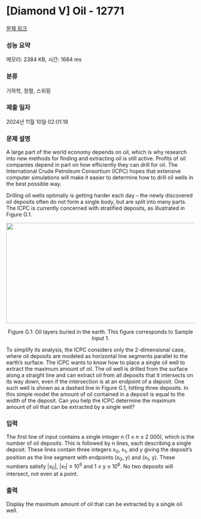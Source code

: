 # [Diamond V] Oil - 12771 

[문제 링크](https://www.acmicpc.net/problem/12771) 

### 성능 요약

메모리: 2384 KB, 시간: 1684 ms

### 분류

기하학, 정렬, 스위핑

### 제출 일자

2024년 11월 10일 02:01:18

### 문제 설명

<p>A large part of the world economy depends on oil, which is why research into new methods for finding and extracting oil is still active. Profits of oil companies depend in part on how efficiently they can drill for oil. The International Crude Petroleum Consortium (ICPC) hopes that extensive computer simulations will make it easier to determine how to drill oil wells in the best possible way.</p>

<p>Drilling oil wells optimally is getting harder each day – the newly discovered oil deposits often do not form a single body, but are split into many parts. The ICPC is currently concerned with stratified deposits, as illustrated in Figure G.1.</p>

<p style="text-align: center;"><img alt="" src="https://onlinejudgeimages.s3-ap-northeast-1.amazonaws.com/problem/12771/1.png" style="height:269px; width:547px"></p>

<p style="text-align: center;">Figure G.1: Oil layers buried in the earth. This figure corresponds to Sample Input 1.</p>

<p>To simplify its analysis, the ICPC considers only the 2-dimensional case, where oil deposits are modeled as horizontal line segments parallel to the earth’s surface. The ICPC wants to know how to place a single oil well to extract the maximum amount of oil. The oil well is drilled from the surface along a straight line and can extract oil from all deposits that it intersects on its way down, even if the intersection is at an endpoint of a deposit. One such well is shown as a dashed line in Figure G.1, hitting three deposits. In this simple model the amount of oil contained in a deposit is equal to the width of the deposit. Can you help the ICPC determine the maximum amount of oil that can be extracted by a single well?</p>

### 입력 

 <p>The first line of input contains a single integer n (1 ≤ n ≤ 2 000), which is the number of oil deposits. This is followed by n lines, each describing a single deposit. These lines contain three integers x<sub>0</sub>, x<sub>1</sub>, and y giving the deposit’s position as the line segment with endpoints (x<sub>0</sub>, y) and (x<sub>1</sub>, y). These numbers satisfy |x<sub>0</sub>|, |x<sub>1</sub>| ≤ 10<sup>6</sup> and 1 ≤ y ≤ 10<sup>6</sup>. No two deposits will intersect, not even at a point.</p>

### 출력 

 <p>Display the maximum amount of oil that can be extracted by a single oil well.</p>

